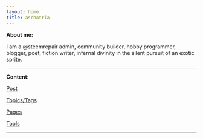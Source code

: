 ```yaml
---
layout: home
title: aschatria
---
```



**About me:** 

I am a @steemrepair admin, community builder, hobby programmer, blogger, poet, fiction writer, infernal divinity in the silent pursuit of an exotic sprite.

-----
   

**Content:**
  
  [Post](https://aschatria.github.io/posts)
  
  [Topics/Tags](https://aschatria.github.io/tags)
  
  [Pages](https://aschatria.github.io/pages)
  
  [Tools](https://aschatria.github.io/tools)
  
 -----

